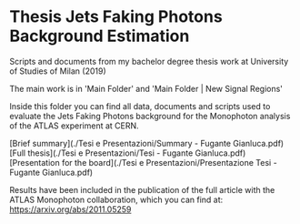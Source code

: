 # Thesis Jets Faking Photons Background Estimation
Scripts and documents from my bachelor degree thesis work at University of Studies of Milan (2019)

The main work is in 'Main Folder' and 'Main Folder | New Signal Regions'

Inside this folder you can find all data, documents and scripts used to evaluate the Jets Faking Photons background for the Monophoton analysis of the ATLAS 
experiment at CERN.

[Brief summary](./Tesi e Presentazioni/Summary - Fugante Gianluca.pdf)
[Full thesis](./Tesi e Presentazioni/Tesi - Fugante Gianluca.pdf)
[Presentation for the board](./Tesi e Presentazioni/Presentazione Tesi - Fugante Gianluca.pdf)

Results have been included in the publication of the full article with the ATLAS Monophoton collaboration, which you can find at: 
https://arxiv.org/abs/2011.05259
